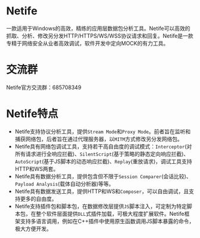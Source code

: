 # Netife  
一款适用于Windows的高效，精练的应用层数据包分析工具。Netife可以高效的抓取、分析、修改另分发HTTP/HTTPS/WS/WSS协议请求和回复。Netife是一款专精于网络安全从业者高效调试，软件开发中定向MOCK的有力工具。 
# 交流群  
Netife官方交流群：685708349  
# Netife特点  
- Netife支持协议分析工具，提供`Stream Mode`和`Proxy Mode`。前者旨在监听和捕获网络包，后者旨在通过代理服务器，以`MITM`方式修改另分发网络包。  
- Netife具有网络包调试工具，支持若干高自由度的调试模式：`Interceptor`(对所有请求进行全响应拦截)、`SilentScript`(基于策略的静态定向响应拦截)、`AutoScript`(基于JS脚本的动态响应拦截)、`Replay`(重放请求)，调试工具支持HTTP和WS两套。  
- Netife具有数据分析工具，提供包含但不限于`Session Comparer`(会话比较)、`Payload Analysis`(载体自动分析器)等等。  
- Netife具有数据发送工具，提供HTTP和WS和`Composer`，可以自由调试，且支持更多的自由度。  
- Netife支持插件包和脚本包，在数据修改层提供`JS`脚本注入，可定制为特定脚本包，在整个软件层面提供`DLL`式插件加载，可极大程度扩展软件。Netife框架支持多语言调用，例如在C++插件中使用原生函数调用JS脚本暴露的命令，极大方便开发。  
